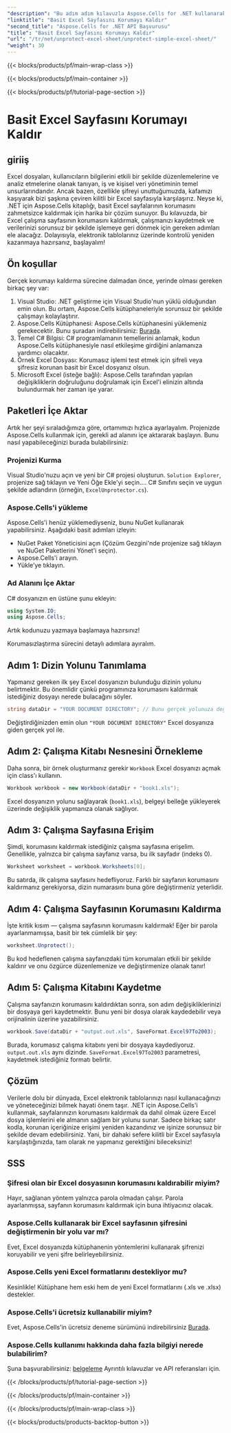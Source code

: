 ```yaml
---
"description": "Bu adım adım kılavuzla Aspose.Cells for .NET kullanarak Excel sayfalarının korumasını nasıl kolayca kaldıracağınızı öğrenin. Verilerinize kısa sürede yeniden erişin."
"linktitle": "Basit Excel Sayfasını Korumayı Kaldır"
"second_title": "Aspose.Cells for .NET API Başvurusu"
"title": "Basit Excel Sayfasını Korumayı Kaldır"
"url": "/tr/net/unprotect-excel-sheet/unprotect-simple-excel-sheet/"
"weight": 30
---
```


{{< blocks/products/pf/main-wrap-class >}}

{{< blocks/products/pf/main-container >}}

{{< blocks/products/pf/tutorial-page-section >}}

# Basit Excel Sayfasını Korumayı Kaldır

## giriiş

Excel dosyaları, kullanıcıların bilgilerini etkili bir şekilde düzenlemelerine ve analiz etmelerine olanak tanıyan, iş ve kişisel veri yönetiminin temel unsurlarındandır. Ancak bazen, özellikle şifreyi unuttuğumuzda, kafamızı kaşıyarak bizi şaşkına çeviren kilitli bir Excel sayfasıyla karşılaşırız. Neyse ki, .NET için Aspose.Cells kitaplığı, basit Excel sayfalarının korumasını zahmetsizce kaldırmak için harika bir çözüm sunuyor. Bu kılavuzda, bir Excel çalışma sayfasının korumasını kaldırmak, çalışmanızı kaydetmek ve verilerinizi sorunsuz bir şekilde işlemeye geri dönmek için gereken adımları ele alacağız. Dolayısıyla, elektronik tablolarınız üzerinde kontrolü yeniden kazanmaya hazırsanız, başlayalım!

## Ön koşullar

Gerçek korumayı kaldırma sürecine dalmadan önce, yerinde olması gereken birkaç şey var:

1. Visual Studio: .NET geliştirme için Visual Studio'nun yüklü olduğundan emin olun. Bu ortam, Aspose.Cells kütüphaneleriyle sorunsuz bir şekilde çalışmayı kolaylaştırır.
2. Aspose.Cells Kütüphanesi: Aspose.Cells kütüphanesini yüklemeniz gerekecektir. Bunu şuradan indirebilirsiniz: [Burada](https://releases.aspose.com/cells/net/).
3. Temel C# Bilgisi: C# programlamanın temellerini anlamak, kodun Aspose.Cells kütüphanesiyle nasıl etkileşime girdiğini anlamanıza yardımcı olacaktır.
4. Örnek Excel Dosyası: Korumasız işlemi test etmek için şifreli veya şifresiz korunan basit bir Excel dosyanız olsun.
5. Microsoft Excel (isteğe bağlı): Aspose.Cells tarafından yapılan değişikliklerin doğruluğunu doğrulamak için Excel'i elinizin altında bulundurmak her zaman işe yarar.

## Paketleri İçe Aktar

Artık her şeyi sıraladığımıza göre, ortamımızı hızlıca ayarlayalım. Projenizde Aspose.Cells kullanmak için, gerekli ad alanını içe aktararak başlayın. Bunu nasıl yapabileceğinizi burada bulabilirsiniz:

### Projenizi Kurma

Visual Studio'nuzu açın ve yeni bir C# projesi oluşturun. `Solution Explorer`, projenize sağ tıklayın ve Yeni Öğe Ekle'yi seçin.... C# Sınıfını seçin ve uygun şekilde adlandırın (örneğin, `ExcelUnprotector.cs`).

### Aspose.Cells'i yükleme

Aspose.Cells'i henüz yüklemediyseniz, bunu NuGet kullanarak yapabilirsiniz. Aşağıdaki basit adımları izleyin:

- NuGet Paket Yöneticisini açın (Çözüm Gezgini'nde projenize sağ tıklayın ve NuGet Paketlerini Yönet'i seçin).
- Aspose.Cells'i arayın.
- Yükle’ye tıklayın.

### Ad Alanını İçe Aktar

C# dosyanızın en üstüne şunu ekleyin:

```csharp
using System.IO;
using Aspose.Cells;
```

Artık kodunuzu yazmaya başlamaya hazırsınız!

Korumasızlaştırma sürecini detaylı adımlara ayıralım.

## Adım 1: Dizin Yolunu Tanımlama

Yapmanız gereken ilk şey Excel dosyanızın bulunduğu dizinin yolunu belirtmektir. Bu önemlidir çünkü programınıza korumasını kaldırmak istediğiniz dosyayı nerede bulacağını söyler.

```csharp
string dataDir = "YOUR DOCUMENT DIRECTORY"; // Bunu gerçek yolunuza değiştirin
```

Değiştirdiğinizden emin olun `"YOUR DOCUMENT DIRECTORY"` Excel dosyanıza giden gerçek yol ile.

## Adım 2: Çalışma Kitabı Nesnesini Örnekleme

Daha sonra, bir örnek oluşturmanız gerekir `Workbook` Excel dosyanızı açmak için class'ı kullanın.

```csharp
Workbook workbook = new Workbook(dataDir + "book1.xls");
```

Excel dosyanızın yolunu sağlayarak (`book1.xls`), belgeyi belleğe yükleyerek üzerinde değişiklik yapmanıza olanak sağlıyor.

## Adım 3: Çalışma Sayfasına Erişim

Şimdi, korumasını kaldırmak istediğiniz çalışma sayfasına erişelim. Genellikle, yalnızca bir çalışma sayfanız varsa, bu ilk sayfadır (indeks 0).

```csharp
Worksheet worksheet = workbook.Worksheets[0];
```

Bu satırda, ilk çalışma sayfasını hedefliyoruz. Farklı bir sayfanın korumasını kaldırmanız gerekiyorsa, dizin numarasını buna göre değiştirmeniz yeterlidir.

## Adım 4: Çalışma Sayfasının Korumasını Kaldırma

İşte kritik kısım — çalışma sayfasının korumasını kaldırmak! Eğer bir parola ayarlanmamışsa, basit bir tek cümlelik bir şey:

```csharp
worksheet.Unprotect();
```

Bu kod hedeflenen çalışma sayfanızdaki tüm korumaları etkili bir şekilde kaldırır ve onu özgürce düzenlemenize ve değiştirmenize olanak tanır!

## Adım 5: Çalışma Kitabını Kaydetme

Çalışma sayfanızın korumasını kaldırdıktan sonra, son adım değişikliklerinizi bir dosyaya geri kaydetmektir. Bunu yeni bir dosya olarak kaydedebilir veya orijinalinin üzerine yazabilirsiniz.

```csharp
workbook.Save(dataDir + "output.out.xls", SaveFormat.Excel97To2003);
```

Burada, korumasız çalışma kitabını yeni bir dosyaya kaydediyoruz. `output.out.xls` aynı dizinde. `SaveFormat.Excel97To2003` parametresi, kaydetmek istediğiniz formatı belirtir.

## Çözüm

Verilerle dolu bir dünyada, Excel elektronik tablolarınızı nasıl kullanacağınızı ve yöneteceğinizi bilmek hayati önem taşır. .NET için Aspose.Cells'i kullanmak, sayfalarınızın korumasını kaldırmak da dahil olmak üzere Excel dosya işlemlerini ele almanın sağlam bir yolunu sunar. Sadece birkaç satır kodla, korunan içeriğinize erişimi yeniden kazandınız ve işinize sorunsuz bir şekilde devam edebilirsiniz. Yani, bir dahaki sefere kilitli bir Excel sayfasıyla karşılaştığınızda, tam olarak ne yapmanız gerektiğini bileceksiniz!

## SSS

### Şifresi olan bir Excel dosyasının korumasını kaldırabilir miyim?
Hayır, sağlanan yöntem yalnızca parola olmadan çalışır. Parola ayarlanmışsa, sayfanın korumasını kaldırmak için buna ihtiyacınız olacak.

### Aspose.Cells kullanarak bir Excel sayfasının şifresini değiştirmenin bir yolu var mı?
Evet, Excel dosyanızda kütüphanenin yöntemlerini kullanarak şifrenizi koruyabilir ve yeni şifre belirleyebilirsiniz.

### Aspose.Cells yeni Excel formatlarını destekliyor mu?
Kesinlikle! Kütüphane hem eski hem de yeni Excel formatlarını (.xls ve .xlsx) destekler.

### Aspose.Cells'i ücretsiz kullanabilir miyim?
Evet, Aspose.Cells'in ücretsiz deneme sürümünü indirebilirsiniz [Burada](https://releases.aspose.com/).

### Aspose.Cells kullanımı hakkında daha fazla bilgiyi nerede bulabilirim?
Şuna başvurabilirsiniz: [belgeleme](https://reference.aspose.com/cells/net/) Ayrıntılı kılavuzlar ve API referansları için.

{{< /blocks/products/pf/tutorial-page-section >}}

{{< /blocks/products/pf/main-container >}}

{{< /blocks/products/pf/main-wrap-class >}}

{{< blocks/products/products-backtop-button >}}